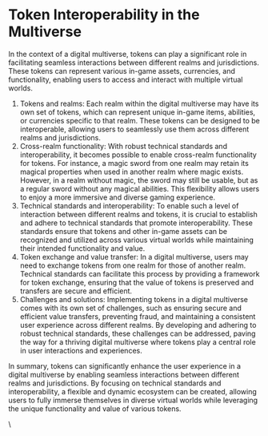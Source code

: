 # Token Interoperability in the Multiverse

In the context of a digital multiverse, tokens can play a significant role in facilitating seamless interactions between different realms and jurisdictions. These tokens can represent various in-game assets, currencies, and functionality, enabling users to access and interact with multiple virtual worlds.

1. Tokens and realms: Each realm within the digital multiverse may have its own set of tokens, which can represent unique in-game items, abilities, or currencies specific to that realm. These tokens can be designed to be interoperable, allowing users to seamlessly use them across different realms and jurisdictions.
2. Cross-realm functionality: With robust technical standards and interoperability, it becomes possible to enable cross-realm functionality for tokens. For instance, a magic sword from one realm may retain its magical properties when used in another realm where magic exists. However, in a realm without magic, the sword may still be usable, but as a regular sword without any magical abilities. This flexibility allows users to enjoy a more immersive and diverse gaming experience.
3. Technical standards and interoperability: To enable such a level of interaction between different realms and tokens, it is crucial to establish and adhere to technical standards that promote interoperability. These standards ensure that tokens and other in-game assets can be recognized and utilized across various virtual worlds while maintaining their intended functionality and value.
4. Token exchange and value transfer: In a digital multiverse, users may need to exchange tokens from one realm for those of another realm. Technical standards can facilitate this process by providing a framework for token exchange, ensuring that the value of tokens is preserved and transfers are secure and efficient.
5. Challenges and solutions: Implementing tokens in a digital multiverse comes with its own set of challenges, such as ensuring secure and efficient value transfers, preventing fraud, and maintaining a consistent user experience across different realms. By developing and adhering to robust technical standards, these challenges can be addressed, paving the way for a thriving digital multiverse where tokens play a central role in user interactions and experiences.

In summary, tokens can significantly enhance the user experience in a digital multiverse by enabling seamless interactions between different realms and jurisdictions. By focusing on technical standards and interoperability, a flexible and dynamic ecosystem can be created, allowing users to fully immerse themselves in diverse virtual worlds while leveraging the unique functionality and value of various tokens.

\
